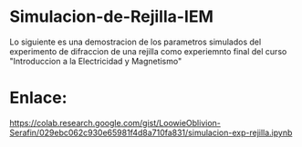 # Simulacion-de-Rejilla-IEM
Lo siguiente es una demostracion de los parametros simulados del experimento de difraccion de una rejilla como experiemnto final del curso "Introduccion a la Electricidad y Magnetismo"

# Enlace:
https://colab.research.google.com/gist/LoowieOblivion-Serafin/029ebc062c930e65981f4d8a710fa831/simulacion-exp-rejilla.ipynb

